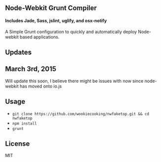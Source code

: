 ## Node-Webkit Grunt Compiler
#### Includes Jade, Sass, jslint, uglify, and osx-notify
A Simple Grunt configuration to quickly and automatically deploy Node-webkit based applications.

Updates
---------

## March 3rd, 2015
Will update this soon, I believe there might be issues with now since node-webkit has moved onto io.js


Usage
--------
* ```git clone https://github.com/wookiecooking/nwfaketop.git && cd nwfaketop```
* ```npm install```
* ```grunt```

License
-------
MIT
